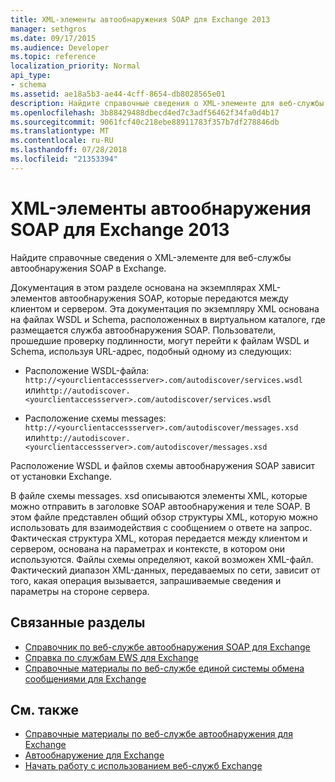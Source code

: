 ```yaml
---
title: XML-элементы автообнаружения SOAP для Exchange 2013
manager: sethgros
ms.date: 09/17/2015
ms.audience: Developer
ms.topic: reference
localization_priority: Normal
api_type:
- schema
ms.assetid: ae18a5b3-ae44-4cff-8654-db8028565e01
description: Найдите справочные сведения о XML-элементе для веб-службы автообнаружения SOAP в Exchange.
ms.openlocfilehash: 3b88429488dbecd4ed7c3adf56462f34fa0d4b17
ms.sourcegitcommit: 9061fcf40c218ebe88911783f357b7df278846db
ms.translationtype: MT
ms.contentlocale: ru-RU
ms.lasthandoff: 07/28/2018
ms.locfileid: "21353394"
---
```

# <a name="soap-autodiscover-xml-elements-for-exchange-2013"></a>XML-элементы автообнаружения SOAP для Exchange 2013

Найдите справочные сведения о XML-элементе для веб-службы автообнаружения SOAP в Exchange.
  
Документация в этом разделе основана на экземплярах XML-элементов автообнаружения SOAP, которые передаются между клиентом и сервером. Эта документация по экземпляру XML основана на файлах WSDL и Schema, расположенных в виртуальном каталоге, где размещается служба автообнаружения SOAP. Пользователи, прошедшие проверку подлинности, могут перейти к файлам WSDL и Schema, используя URL-адрес, подобный одному из следующих:
  
- Расположение WSDL-файла: `http://<yourclientaccessserver>.com/autodiscover/services.wsdl` или`http://autodiscover.<yourclientaccessserver>.com/autodiscover/services.wsdl`
    
- Расположение схемы messages: `http://<yourclientaccessserver>.com/autodiscover/messages.xsd` или`http://autodiscover.<yourclientaccessserver>.com/autodiscover/messages.xsd` 
    
Расположение WSDL и файлов схемы автообнаружения SOAP зависит от установки Exchange.
  
В файле схемы messages. xsd описываются элементы XML, которые можно отправить в заголовке SOAP автообнаружения и теле SOAP. В этом файле представлен общий обзор структуры XML, которую можно использовать для взаимодействия с сообщением о ответе на запрос. Фактическая структура XML, которая передается между клиентом и сервером, основана на параметрах и контексте, в котором они используются. Файлы схемы определяют, какой возможен XML-файл. Фактический диапазон XML-данных, передаваемых по сети, зависит от того, какая операция вызывается, запрашиваемые сведения и параметры на стороне сервера. 
  
## <a name="related-sections"></a>Связанные разделы

- [Справочник по веб-службе автообнаружения SOAP для Exchange](soap-autodiscover-web-service-reference-for-exchange.md)    
- [Справка по службам EWS для Exchange](ews-reference-for-exchange.md)    
- [Справочные материалы по веб-службе единой системы обмена сообщениями для Exchange](unified-messaging-web-service-reference-for-exchange.md)
    
## <a name="see-also"></a>См. также

- [Справочные материалы по веб-службе автообнаружения для Exchange](autodiscover-web-service-reference-for-exchange.md)
- [Автообнаружение для Exchange](../exchange-web-services/autodiscover-for-exchange.md)
- [Начать работу с использованием веб-служб Exchange](../exchange-web-services/start-using-web-services-in-exchange.md)
    

